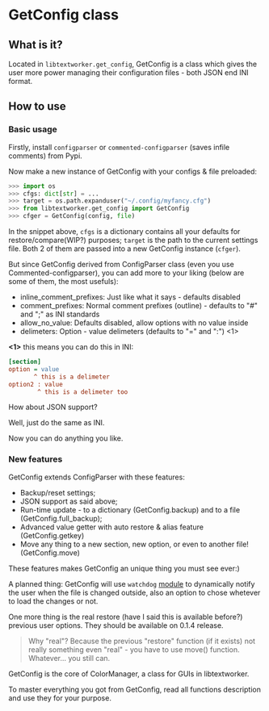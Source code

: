 # GetConfig class

## What is it?

Located in ```libtextworker.get_config```, GetConfig is a class which gives the user more power managing their configuration files - both JSON end INI format.

## How to use

### Basic usage 

Firstly, install ```configparser``` or ```commented-configparser``` (saves infile comments) from Pypi.

Now make a new instance of GetConfig with your configs & file preloaded:

```python
>>> import os
>>> cfgs: dict[str] = ...
>>> target = os.path.expanduser("~/.config/myfancy.cfg")
>>> from libtextworker.get_config import GetConfig
>>> cfger = GetConfig(config, file)
```

In the snippet above, ```cfgs``` is a dictionary contains all your defaults for restore/compare(WIP?) purposes; ```target``` is the path to the current settings file. Both 2 of them are passed into a new GetConfig instance (```cfger```).

But since GetConfig derived from ConfigParser class (even you use Commented-configparser), you can add more to your liking (below are some of them, the most usefuls):

* inline_comment_prefixes: Just like what it says - defaults disabled
* comment_prefixes: Normal comment prefixes (outline) - defaults to "#" and ";" as INI standards
* allow_no_value: Defaults disabled, allow options with no value inside
* delimeters: Option - value delimeters (defaults to "=" and ":") <1>

**<1>** this means you can do this in INI:
```ini
[section]
option = value
       ^ this is a delimeter
option2 : value
        ^ this is a delimeter too
```

How about JSON support?

Well, just do the same as INI.

Now you can do anything you like.

### New features

GetConfig extends ConfigParser with these features:

* Backup/reset settings;
* JSON support as said above;
* Run-time update - to a dictionary (GetConfig.backup) and to a file (GetConfig.full_backup);
* Advanced value getter with auto restore & alias feature (GetConfig.getkey)
* Move any thing to a new section, new option, or even to another file! (GetConfig.move)

These features makes GetConfig an unique thing you must see ever:)

A planned thing: GetConfig will use ```watchdog``` [module](https://pypi.org/project/watchdog) to dynamically notify the user when the file is changed outside, also an option to chose whetever to load the changes or not.

One more thing is the real restore (have I said this is available before?) previous user options. They should be available on 0.1.4 release.

> Why "real"? Because the previous "restore" function (if it exists) not really something even "real" - you have to use move() function. Whatever... you still can.

GetConfig is the core of ColorManager, a class for GUIs in libtextworker.

To master everything you got from GetConfig, read all functions description and use they for your purpose.